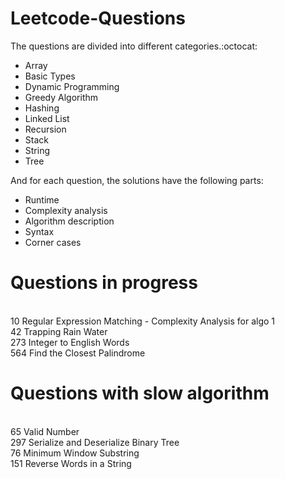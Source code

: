 # Leetcode-Questions

The questions are divided into different categories.:octocat: 
- Array
- Basic Types
- Dynamic Programming
- Greedy Algorithm
- Hashing 
- Linked List
- Recursion
- Stack
- String
- Tree

And for each question, the solutions have the following parts:

- Runtime
- Complexity analysis
- Algorithm description
- Syntax 
- Corner cases

# Questions in progress
<br/> 10	Regular Expression Matching  - Complexity Analysis for algo 1
<br/> 42	Trapping Rain Water
<br/> 273	Integer to English Words
<br/> 564 Find the Closest Palindrome

# Questions with slow algorithm
<br/> 65	Valid Number
<br/> 297	Serialize and Deserialize Binary Tree
<br/> 76	Minimum Window Substring
<br/> 151	Reverse Words in a String
<br/> 

